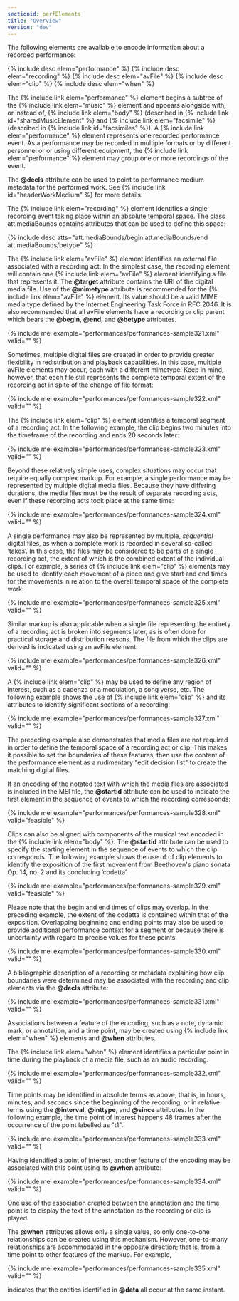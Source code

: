 ```yaml
---
sectionid: perfElements
title: "Overview"
version: "dev"
---
```


The following elements are available to encode information about a recorded performance:

{% include desc elem="performance" %}
{% include desc elem="recording" %}
{% include desc elem="avFile" %}
{% include desc elem="clip" %}
{% include desc elem="when" %}

The {% include link elem="performance" %} element begins a subtree of the {% include link elem="music" %} element and appears alongside with, or instead of, {% include link elem="body" %} (described in {% include link id="sharedMusicElement" %} and {% include link elem="facsimile" %} (described in {% include link id="facsimiles" %}). A {% include link elem="performance" %} element represents one recorded performance event. As a performance may be recorded in multiple formats or by different personnel or or using different equipment, the {% include link elem="performance" %} element may group one or more recordings of the event.

The **@decls** attribute can be used to point to performance medium metadata for the performed work. See {% include link id="headerWorkMedium" %} for more details.

The {% include link elem="recording" %} element identifies a single recording event taking place within an absolute temporal space. The class att.mediaBounds contains attributes that can be used to define this space:

{% include desc atts="att.mediaBounds/begin att.mediaBounds/end att.mediaBounds/betype" %}

The {% include link elem="avFile" %} element identifies an external file associated with a recording act. In the simplest case, the recording element will contain one {% include link elem="avFile" %} element identifying a file that represents it. The **@target** attribute contains the URI of the digital media file. Use of the **@mimetype** attribute is recommended for the {% include link elem="avFile" %} element. Its value should be a valid MIME media type defined by the Internet Engineering Task Force in RFC 2046. It is also recommended that all avFile elements have a recording or clip parent which bears the **@begin**, **@end**, and **@betype** attributes.

{% include mei example="performances/performances-sample321.xml" valid="" %}

Sometimes, multiple digital files are created in order to provide greater flexibility in redistribution and playback capabilities. In this case, multiple avFile elements may occur, each with a different mimetype. Keep in mind, however, that each file still represents the complete temporal extent of the recording act in spite of the change of file format:

{% include mei example="performances/performances-sample322.xml" valid="" %}

The {% include link elem="clip" %} element identifies a temporal segment of a recording act. In the following example, the clip begins two minutes into the timeframe of the recording and ends 20 seconds later:

{% include mei example="performances/performances-sample323.xml" valid="" %}

Beyond these relatively simple uses, complex situations may occur that require equally complex markup. For example, a single performance may be represented by multiple digital media files. Because they have differing durations, the media files must be the result of separate recording acts, even if these recording acts took place at the same time:

{% include mei example="performances/performances-sample324.xml" valid="" %}

A single performance may also be represented by multiple, *sequential* digital files, as when a complete work is recorded in several so-called ‘takes’. In this case, the files may be considered to be parts of a single recording act, the extent of which is the combined extent of the individual clips. For example, a series of {% include link elem="clip" %} elements may be used to identify each movement of a piece and give start and end times for the movements in relation to the overall temporal space of the complete work:

{% include mei example="performances/performances-sample325.xml" valid="" %}

Similar markup is also applicable when a single file representing the entirety of a recording act is broken into segments later, as is often done for practical storage and distribution reasons. The file from which the clips are derived is indicated using an avFile element:

{% include mei example="performances/performances-sample326.xml" valid="" %}

A {% include link elem="clip" %} may be used to define any region of interest, such as a cadenza or a modulation, a song verse, etc. The following example shows the use of {% include link elem="clip" %} and its attributes to identify significant sections of a recording:

{% include mei example="performances/performances-sample327.xml" valid="" %}

The preceding example also demonstrates that media files are not required in order to define the temporal space of a recording act or clip. This makes it possible to set the boundaries of these features, then use the content of the performance element as a rudimentary "edit decision list" to create the matching digital files.

If an encoding of the notated text with which the media files are associated is included in the MEI file, the **@startid** attribute can be used to indicate the first element in the sequence of events to which the recording corresponds:

{% include mei example="performances/performances-sample328.xml" valid="feasible" %}

Clips can also be aligned with components of the musical text encoded in the {% include link elem="body" %}. The **@startid** attribute can be used to specify the starting element in the sequence of events to which the clip corresponds. The following example shows the use of of clip elements to identify the exposition of the first movement from Beethoven's piano sonata Op. 14, no. 2 and its concluding ‘codetta’.

{% include mei example="performances/performances-sample329.xml" valid="feasible" %}

Please note that the begin and end times of clips may overlap. In the preceding example, the extent of the codetta is contained within that of the exposition. Overlapping beginning and ending points may also be used to provide additional performance context for a segment or because there is uncertainty with regard to precise values for these points.

{% include mei example="performances/performances-sample330.xml" valid="" %}

A bibliographic description of a recording or metadata explaining how clip boundaries were determined may be associated with the recording and clip elements via the **@decls** attribute:

{% include mei example="performances/performances-sample331.xml" valid="" %}

Associations between a feature of the encoding, such as a note, dynamic mark, or annotation, and a time point, may be created using {% include link elem="when" %} elements and **@when** attributes.

The {% include link elem="when" %} element identifies a particular point in time during the playback of a media file, such as an audio recording.

{% include mei example="performances/performances-sample332.xml" valid="" %}

Time points may be identified in absolute terms as above; that is, in hours, minutes, and seconds since the beginning of the recording, or in relative terms using the **@interval**, **@inttype**, and **@since** attributes. In the following example, the time point of interest happens 48 frames after the occurrence of the point labelled as "t1".

{% include mei example="performances/performances-sample333.xml" valid="" %}

Having identified a point of interest, another feature of the encoding may be associated with this point using its **@when** attribute:

{% include mei example="performances/performances-sample334.xml" valid="" %}

One use of the association created between the annotation and the time point is to display the text of the annotation as the recording or clip is played.

The **@when** attributes allows only a single value, so only one-to-one relationships can be created using this mechanism. However, one-to-many relationships are accommodated in the opposite direction; that is, from a time point to other features of the markup. For example, 

{% include mei example="performances/performances-sample335.xml" valid="" %}

indicates that the entities identified in **@data** all occur at the same instant.
